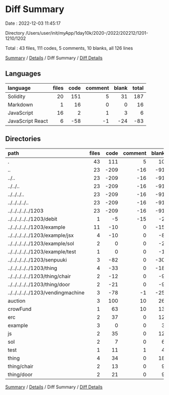 # Diff Summary

Date : 2022-12-03 11:45:17

Directory /Users/user/init/myApp/1day10k/2020-/2022/202212/1201-1210/1202

Total : 43 files,  111 codes, 5 comments, 10 blanks, all 126 lines

[Summary](results.md) / [Details](details.md) / Diff Summary / [Diff Details](diff-details.md)

## Languages
| language | files | code | comment | blank | total |
| :--- | ---: | ---: | ---: | ---: | ---: |
| Solidity | 20 | 151 | 5 | 31 | 187 |
| Markdown | 1 | 16 | 0 | 0 | 16 |
| JavaScript | 16 | 2 | 1 | 3 | 6 |
| JavaScript React | 6 | -58 | -1 | -24 | -83 |

## Directories
| path | files | code | comment | blank | total |
| :--- | ---: | ---: | ---: | ---: | ---: |
| . | 43 | 111 | 5 | 10 | 126 |
| .. | 23 | -209 | -16 | -91 | -316 |
| ../.. | 23 | -209 | -16 | -91 | -316 |
| ../../.. | 23 | -209 | -16 | -91 | -316 |
| ../../../.. | 23 | -209 | -16 | -91 | -316 |
| ../../../../.. | 23 | -209 | -16 | -91 | -316 |
| ../../../../../1203 | 23 | -209 | -16 | -91 | -316 |
| ../../../../../1203/debit | 1 | -5 | -15 | -2 | -22 |
| ../../../../../1203/example | 11 | -10 | 0 | -15 | -25 |
| ../../../../../1203/example/jsx | 4 | -10 | 0 | -8 | -18 |
| ../../../../../1203/example/sol | 2 | 0 | 0 | -2 | -2 |
| ../../../../../1203/example/test | 1 | 0 | 0 | -1 | -1 |
| ../../../../../1203/senpuuki | 3 | -82 | 0 | -30 | -112 |
| ../../../../../1203/thing | 4 | -33 | 0 | -18 | -51 |
| ../../../../../1203/thing/chair | 2 | -12 | 0 | -9 | -21 |
| ../../../../../1203/thing/door | 2 | -21 | 0 | -9 | -30 |
| ../../../../../1203/vendingmachine | 3 | -78 | -1 | -25 | -104 |
| auction | 3 | 100 | 10 | 26 | 136 |
| crowFund | 1 | 63 | 10 | 13 | 86 |
| erc | 2 | 37 | 0 | 12 | 49 |
| example | 3 | 0 | 0 | 3 | 3 |
| js | 2 | 35 | 0 | 12 | 47 |
| sol | 2 | 7 | 0 | 6 | 13 |
| test | 1 | 11 | 1 | 4 | 16 |
| thing | 4 | 34 | 0 | 18 | 52 |
| thing/chair | 2 | 13 | 0 | 9 | 22 |
| thing/door | 2 | 21 | 0 | 9 | 30 |

[Summary](results.md) / [Details](details.md) / Diff Summary / [Diff Details](diff-details.md)